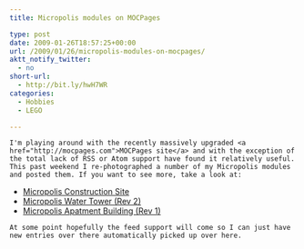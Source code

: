 ```yaml
---
title: Micropolis modules on MOCPages

type: post
date: 2009-01-26T18:57:25+00:00
url: /2009/01/26/micropolis-modules-on-mocpages/
aktt_notify_twitter:
  - no
short-url:
  - http://bit.ly/hwH7WR
categories:
  - Hobbies
  - LEGO

---
```

<div class='microid-mailto+http:sha1:52ddd47203c21b0adaa2d4dffca3e127bd6dddb3'>
  
    I'm playing around with the recently massively upgraded <a href="http://mocpages.com">MOCPages site</a> and with the exception of the total lack of RSS or Atom support have found it relatively useful. This past weekend I re-photographed a number of my Micropolis modules and posted them. If you want to see more, take a look at:
  
  
  <ul>
    <li>
      <a href="http://mocpages.com/moc.php/93601">Micropolis Construction Site</a>
    </li>
    <li>
      <a href="http://mocpages.com/moc.php/93595">Micropolis Water Tower (Rev 2)</a>
    </li>
    <li>
      <a href="http://mocpages.com/moc.php/93589">Micropolis Apatment Building (Rev 1)</a>
    </li>
  </ul>
  
  
    At some point hopefully the feed support will come so I can just have new entries over there automatically picked up over here.
  
